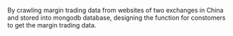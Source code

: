 By crawling margin trading data from websites of two exchanges in China and stored into mongodb database, designing the function for constomers to get the margin trading data.

